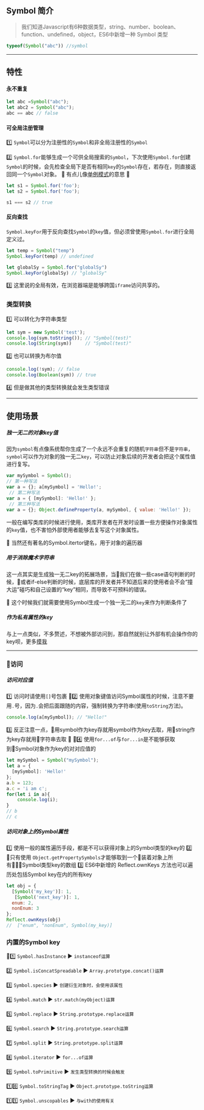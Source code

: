 ## Symbol 简介
> 我们知道Javascript有6种数据类型，string、number、boolean、function、undefined，object，ES6中新增一种 Symbol 类型
```js
typeof(Symbol("abc")) //symbol
```
___
## 特性
#### 永不重复
```js
let abc =Symbol("abc");
let abc2 = Symbol("abc");
abc == abc // false
```
#### 可全局注册管理
1️⃣ `Symbol`可以分为注册性的`Symbol`和非全局注册性的`Symbol`

2️⃣ `Symbol.for`能够生成一个可供全局搜索的`Symbol`，下次使用`Symbol.for`创建`Symbol`的时候，会先检查全局下是否有相同`key`的`Symbol`存在，若存在，则直接返回同一个`Symbol`对象。
🎈 有点儿像[单例模式](/design_mode/singleton.md)的意思 🎈
```js
let s1 = Symbol.for('foo');
let s2 = Symbol.for('foo');

s1 === s2 // true
```
#### 反向查找
`Symbol.keyFor`用于反向查找`Symbol`的`key`值，但必须曾使用`Symbol.for`进行全局定义过。
```js
let temp = Symbol("temp")
Symbol.keyFor(temp) // undefined

let globalSy = Symbol.for("globalSy")
Symbol.keyFor(globalSy) // "globalSy"
```
3️⃣ 这里说的全局有效，在浏览器端是能够跨国`iframe`访问共享的。


### 类型转换
1️⃣ 可以转化为字符串类型
```js
let sym = new Symbol('test');
console.log(sym.toString()); // "Symbol(test)"
console.log(String(sym))     // "Symbol(test)"
```
2️⃣ 也可以转换为布尔值
```js
console.log(!sym); // false
console.log(Boolean(sym)) // true
```
4️⃣ 但是做其他的类型转换就会发生类型错误
___
## 使用场景
##### 独一无二的对象key值
因为`symbol`有点像系统帮你生成了一个永远不会重复的随机`字符串`但不是`字符串`，`symbol`可以作为对象的独一无二`key`，可以防止对象后续的开发者会把这个属性值进行复写。
```js
var mySymbol = Symbol(); 
// 第一种写法 
var a = {}; a[mySymbol] = 'Hello!';
 // 第二种写法 
var a = { [mySymbol]: 'Hello!' };
 // 第三种写法 
var a = {}; Object.defineProperty(a, mySymbol, { value: 'Hello!' });
```
一般在编写类库的时候进行使用，类库开发者在开发时设置一些方便操作对象属性的`key`值，也不害怕外部使用者能够去复写这个对象属性。

🌈 当然还有著名的Symbol.itertor键名，用于对象的遍历器



##### 用于消除魔术字符串
这一点其实是生成独一无二key的拓展场景，当我们在做一些case语句判断的时候，或者if-else判断的时候，底层库的开发者并不知道后来的使用者会不会“撞大运”碰巧和自己设置的“key”相同，而导致不可预料的错误。

🔫 这个时候我们就需要使用Symbol生成一个独一无二的`key`来作为判断条件了

##### 作为私有属性的key
与上一点类似，不多赘述，不想被外部访问到，那自然就别让外部有机会操作你的key呗，更多[摸我](/ES6/es6_class.md)
___
### 访问

##### 访问对应值
1️⃣ 访问时请使用`[]`号包裹
2️⃣ 使用对象键值访问Symbol属性的时候，注意不要用`.`号，因为`.`会把后面跟随的内容，强制转换为字符串(使用`toString`方法)。
```js
console.log(a[mySymbol]); // "Hello!"
```
3️⃣ 反正注意一点，用symbol作为key存就用symbol作为key去取，用string作为key存就用字符串去取 🔑
4️⃣ 使用`for...of`与`for...in`是不能够获取到Symbol对象作为key的对对应值的

```js
let mySymbol = Symbol("mySymbol");
let a = {
  [mySymbol]: 'Hello!'
};
a.b = 123;
a.c = 'i am c';
for(let i in a){
    console.log(i); 
}
// b
// c
```

##### 访问对象上的Symbol属性
1️⃣ 使用一般的属性遍历手段，都是不可以获得对象上的Symbol类型的key的
2️⃣ 只有使用 `Object.getPropertySymbols`才能够取到一个装着对象上所有Symbol类型key的数组
3️⃣ ES6中新增的 Reflect.ownKeys 方法也可以遍历处包括Symbol key在内的所有key
```js
let obj = {
  [Symbol('my_key')]: 1,
   [Symbol('next_key')]: 1,
  enum: 2,
  nonEnum: 3
};
Reflect.ownKeys(obj)
//  ["enum", "nonEnum", Symbol(my_key)]
```


### 内置的Symbol key
1️⃣ `Symbol.hasInstance`  ▶️️  `instanceof运算`

2️⃣ `Symbol.isConcatSpreadable`  ▶️️  `Array.prototype.concat()运算`

3️⃣ `Symbol.species`  ▶️️  `创建衍生对象时，会使用该属性`

4️⃣ `Symbol.match`  ▶️️  `str.match(myObject)运算`

5️⃣ `Symbol.replace`  ▶️️  `String.prototype.replace运算`

6️⃣ `Symbol.search`  ▶️️  `String.prototype.search运算`

7️⃣ `Symbol.split`  ▶️️  `String.prototype.split运算`

8️⃣ `Symbol.iterator`  ▶️️  `for...of运算`

9️⃣ `Symbol.toPrimitive`  ▶️️  `发生类型转换的时候会触发`

1️⃣0️⃣ `Symbol.toStringTag`  ▶️️  `Object.prototype.toString运算`

1️⃣1️⃣ `Symbol.unscopables`  ▶️️  `与with的使用有关`